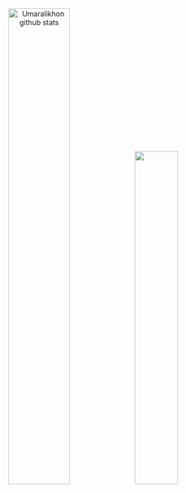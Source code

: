 <div align="center">  
  <img width="49%" height="auto" src="https://github-readme-stats.vercel.app/api?username=Umaralikhon&show_icons=true&count_private=true&hide_border=true&title_color=00bfbf&icon_color=00bfbf&text_color=c9d1d9&bg_color=0d1117" alt="Umaralikhon github stats" /> 
  <img width="41%" height="auto" src="https://github-readme-stats.vercel.app/api/top-langs/?username=Umaralikhon&layout=compact&hide_border=true&title_color=00bfbf&text_color=00bfbf&bg_color=0d1117" />
</div>
